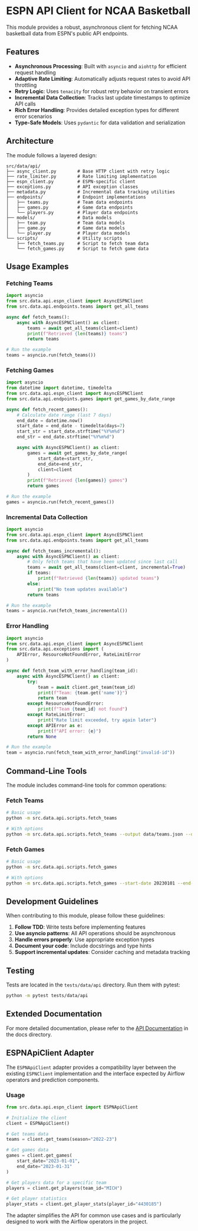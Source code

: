 # ESPN API Client for NCAA Basketball

This module provides a robust, asynchronous client for fetching NCAA basketball data from ESPN's public API endpoints.

## Features

- **Asynchronous Processing**: Built with `asyncio` and `aiohttp` for efficient request handling
- **Adaptive Rate Limiting**: Automatically adjusts request rates to avoid API throttling
- **Retry Logic**: Uses `tenacity` for robust retry behavior on transient errors
- **Incremental Data Collection**: Tracks last update timestamps to optimize API calls
- **Rich Error Handling**: Provides detailed exception types for different error scenarios
- **Type-Safe Models**: Uses `pydantic` for data validation and serialization

## Architecture

The module follows a layered design:

```
src/data/api/
├── async_client.py        # Base HTTP client with retry logic
├── rate_limiter.py        # Rate limiting implementation
├── espn_client.py         # ESPN-specific client
├── exceptions.py          # API exception classes
├── metadata.py            # Incremental data tracking utilities
├── endpoints/             # Endpoint implementations
│   ├── teams.py           # Team data endpoints
│   ├── games.py           # Game data endpoints
│   └── players.py         # Player data endpoints
├── models/                # Data models
│   ├── team.py            # Team data models
│   ├── game.py            # Game data models
│   └── player.py          # Player data models
└── scripts/               # Utility scripts
    ├── fetch_teams.py     # Script to fetch team data
    └── fetch_games.py     # Script to fetch game data
```

## Usage Examples

### Fetching Teams

```python
import asyncio
from src.data.api.espn_client import AsyncESPNClient
from src.data.api.endpoints.teams import get_all_teams

async def fetch_teams():
    async with AsyncESPNClient() as client:
        teams = await get_all_teams(client=client)
        print(f"Retrieved {len(teams)} teams")
        return teams

# Run the example
teams = asyncio.run(fetch_teams())
```

### Fetching Games

```python
import asyncio
from datetime import datetime, timedelta
from src.data.api.espn_client import AsyncESPNClient
from src.data.api.endpoints.games import get_games_by_date_range

async def fetch_recent_games():
    # Calculate date range (last 7 days)
    end_date = datetime.now()
    start_date = end_date - timedelta(days=7)
    start_str = start_date.strftime("%Y%m%d")
    end_str = end_date.strftime("%Y%m%d")

    async with AsyncESPNClient() as client:
        games = await get_games_by_date_range(
            start_date=start_str,
            end_date=end_str,
            client=client
        )
        print(f"Retrieved {len(games)} games")
        return games

# Run the example
games = asyncio.run(fetch_recent_games())
```

### Incremental Data Collection

```python
import asyncio
from src.data.api.espn_client import AsyncESPNClient
from src.data.api.endpoints.teams import get_all_teams

async def fetch_teams_incremental():
    async with AsyncESPNClient() as client:
        # Only fetch teams that have been updated since last call
        teams = await get_all_teams(client=client, incremental=True)
        if teams:
            print(f"Retrieved {len(teams)} updated teams")
        else:
            print("No team updates available")
        return teams

# Run the example
teams = asyncio.run(fetch_teams_incremental())
```

### Error Handling

```python
import asyncio
from src.data.api.espn_client import AsyncESPNClient
from src.data.api.exceptions import (
    APIError, ResourceNotFoundError, RateLimitError
)

async def fetch_team_with_error_handling(team_id):
    async with AsyncESPNClient() as client:
        try:
            team = await client.get_team(team_id)
            print(f"Team: {team.get('name')}")
            return team
        except ResourceNotFoundError:
            print(f"Team {team_id} not found")
        except RateLimitError:
            print("Rate limit exceeded, try again later")
        except APIError as e:
            print(f"API error: {e}")
        return None

# Run the example
team = asyncio.run(fetch_team_with_error_handling("invalid-id"))
```

## Command-Line Tools

The module includes command-line tools for common operations:

### Fetch Teams

```bash
# Basic usage
python -m src.data.api.scripts.fetch_teams

# With options
python -m src.data.api.scripts.fetch_teams --output data/teams.json --detailed --incremental
```

### Fetch Games

```bash
# Basic usage
python -m src.data.api.scripts.fetch_games

# With options
python -m src.data.api.scripts.fetch_games --start-date 20230101 --end-date 20230107 --team 52 --detailed
```

## Development Guidelines

When contributing to this module, please follow these guidelines:

1. **Follow TDD**: Write tests before implementing features
2. **Use asyncio patterns**: All API operations should be asynchronous
3. **Handle errors properly**: Use appropriate exception types
4. **Document your code**: Include docstrings and type hints
5. **Support incremental updates**: Consider caching and metadata tracking

## Testing

Tests are located in the `tests/data/api` directory. Run them with pytest:

```bash
python -m pytest tests/data/api
```

## Extended Documentation

For more detailed documentation, please refer to the [API Documentation](../../../docs/api-documentation.md) in the docs directory.

## ESPNApiClient Adapter

The `ESPNApiClient` adapter provides a compatibility layer between the existing `ESPNClient` implementation and the interface expected by Airflow operators and prediction components.

### Usage

```python
from src.data.api.espn_client import ESPNApiClient

# Initialize the client
client = ESPNApiClient()

# Get teams data
teams = client.get_teams(season="2022-23")

# Get games data
games = client.get_games(
    start_date="2023-01-01",
    end_date="2023-01-31"
)

# Get players data for a specific team
players = client.get_players(team_id="MICH")

# Get player statistics
player_stats = client.get_player_stats(player_id="4430185")
```

The adapter simplifies the API for common use cases and is particularly designed to work with the Airflow operators in the project.
